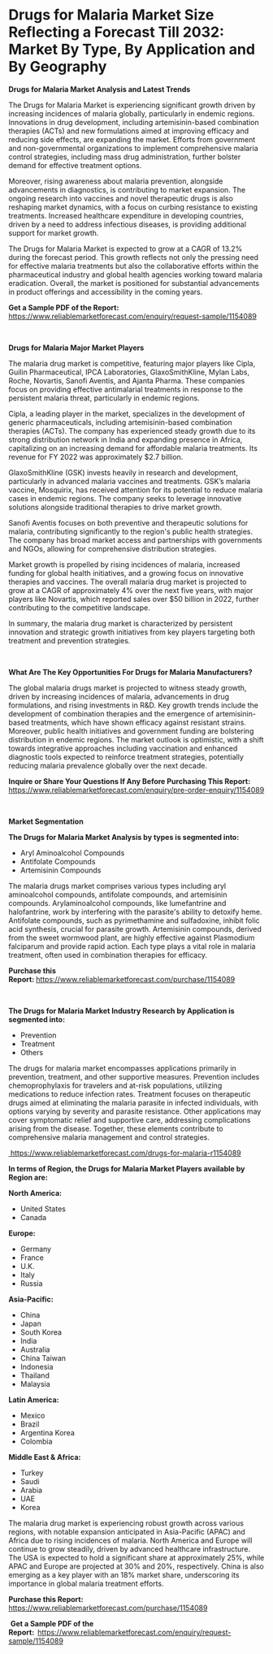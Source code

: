 <p><h1>Drugs for Malaria Market Size Reflecting a Forecast Till 2032: Market By Type, By Application and By Geography</h1></p><p><strong>Drugs for Malaria Market Analysis and Latest Trends</strong></p>
<p><p>The Drugs for Malaria Market is experiencing significant growth driven by increasing incidences of malaria globally, particularly in endemic regions. Innovations in drug development, including artemisinin-based combination therapies (ACTs) and new formulations aimed at improving efficacy and reducing side effects, are expanding the market. Efforts from government and non-governmental organizations to implement comprehensive malaria control strategies, including mass drug administration, further bolster demand for effective treatment options.</p><p>Moreover, rising awareness about malaria prevention, alongside advancements in diagnostics, is contributing to market expansion. The ongoing research into vaccines and novel therapeutic drugs is also reshaping market dynamics, with a focus on curbing resistance to existing treatments. Increased healthcare expenditure in developing countries, driven by a need to address infectious diseases, is providing additional support for market growth.</p><p>The Drugs for Malaria Market is expected to grow at a CAGR of 13.2% during the forecast period. This growth reflects not only the pressing need for effective malaria treatments but also the collaborative efforts within the pharmaceutical industry and global health agencies working toward malaria eradication. Overall, the market is positioned for substantial advancements in product offerings and accessibility in the coming years.</p></p>
<p><strong>Get a Sample PDF of the Report:&nbsp;</strong> <a href="https://www.reliablemarketforecast.com/enquiry/request-sample/1154089?utm_campaign=3137&utm_medium=2&utm_source=Github&utm_content=ia&utm_term=19042025&utm_id=drugs-for-malaria">https://www.reliablemarketforecast.com/enquiry/request-sample/1154089</a></p>
<p>&nbsp;</p>
<p><strong>Drugs for Malaria Major Market Players</strong></p>
<p><p>The malaria drug market is competitive, featuring major players like Cipla, Guilin Pharmaceutical, IPCA Laboratories, GlaxoSmithKline, Mylan Labs, Roche, Novartis, Sanofi Aventis, and Ajanta Pharma. These companies focus on providing effective antimalarial treatments in response to the persistent malaria threat, particularly in endemic regions.</p><p>Cipla, a leading player in the market, specializes in the development of generic pharmaceuticals, including artemisinin-based combination therapies (ACTs). The company has experienced steady growth due to its strong distribution network in India and expanding presence in Africa, capitalizing on an increasing demand for affordable malaria treatments. Its revenue for FY 2022 was approximately $2.7 billion.</p><p>GlaxoSmithKline (GSK) invests heavily in research and development, particularly in advanced malaria vaccines and treatments. GSK’s malaria vaccine, Mosquirix, has received attention for its potential to reduce malaria cases in endemic regions. The company seeks to leverage innovative solutions alongside traditional therapies to drive market growth.</p><p>Sanofi Aventis focuses on both preventive and therapeutic solutions for malaria, contributing significantly to the region's public health strategies. The company has broad market access and partnerships with governments and NGOs, allowing for comprehensive distribution strategies.</p><p>Market growth is propelled by rising incidences of malaria, increased funding for global health initiatives, and a growing focus on innovative therapies and vaccines. The overall malaria drug market is projected to grow at a CAGR of approximately 4% over the next five years, with major players like Novartis, which reported sales over $50 billion in 2022, further contributing to the competitive landscape. </p><p>In summary, the malaria drug market is characterized by persistent innovation and strategic growth initiatives from key players targeting both treatment and prevention strategies.</p></p>
<p>&nbsp;</p>
<p><strong>What Are The Key Opportunities For Drugs for Malaria Manufacturers?</strong></p>
<p><p>The global malaria drugs market is projected to witness steady growth, driven by increasing incidences of malaria, advancements in drug formulations, and rising investments in R&D. Key growth trends include the development of combination therapies and the emergence of artemisinin-based treatments, which have shown efficacy against resistant strains. Moreover, public health initiatives and government funding are bolstering distribution in endemic regions. The market outlook is optimistic, with a shift towards integrative approaches including vaccination and enhanced diagnostic tools expected to reinforce treatment strategies, potentially reducing malaria prevalence globally over the next decade.</p></p>
<p><strong>Inquire or Share Your Questions If Any Before Purchasing This Report:</strong> <a href="https://www.reliablemarketforecast.com/enquiry/pre-order-enquiry/1154089?utm_campaign=3137&utm_medium=2&utm_source=Github&utm_content=ia&utm_term=19042025&utm_id=drugs-for-malaria">https://www.reliablemarketforecast.com/enquiry/pre-order-enquiry/1154089</a></p>
<p>&nbsp;</p>
<p><strong>Market Segmentation</strong></p>
<p><strong>The Drugs for Malaria Market Analysis by types is segmented into:</strong></p>
<p><ul><li>Aryl Aminoalcohol Compounds</li><li>Antifolate Compounds</li><li>Artemisinin Compounds</li></ul></p>
<p><p>The malaria drugs market comprises various types including aryl aminoalcohol compounds, antifolate compounds, and artemisinin compounds. Arylaminoalcohol compounds, like lumefantrine and halofantrine, work by interfering with the parasite's ability to detoxify heme. Antifolate compounds, such as pyrimethamine and sulfadoxine, inhibit folic acid synthesis, crucial for parasite growth. Artemisinin compounds, derived from the sweet wormwood plant, are highly effective against Plasmodium falciparum and provide rapid action. Each type plays a vital role in malaria treatment, often used in combination therapies for efficacy.</p></p>
<p><strong>Purchase this Report:&nbsp;</strong><a href="https://www.reliablemarketforecast.com/purchase/1154089?utm_campaign=3137&utm_medium=2&utm_source=Github&utm_content=ia&utm_term=19042025&utm_id=drugs-for-malaria">https://www.reliablemarketforecast.com/purchase/1154089</a></p>
<p>&nbsp;</p>
<p><strong>The Drugs for Malaria Market Industry Research by Application is segmented into:</strong></p>
<p><ul><li>Prevention</li><li>Treatment</li><li>Others</li></ul></p>
<p><p>The drugs for malaria market encompasses applications primarily in prevention, treatment, and other supportive measures. Prevention includes chemoprophylaxis for travelers and at-risk populations, utilizing medications to reduce infection rates. Treatment focuses on therapeutic drugs aimed at eliminating the malaria parasite in infected individuals, with options varying by severity and parasite resistance. Other applications may cover symptomatic relief and supportive care, addressing complications arising from the disease. Together, these elements contribute to comprehensive malaria management and control strategies.</p></p>
<p><a href="https://www.reliablemarketforecast.com/drugs-for-malaria-r1154089?utm_campaign=3137&utm_medium=2&utm_source=Github&utm_content=ia&utm_term=19042025&utm_id=drugs-for-malaria">&nbsp;https://www.reliablemarketforecast.com/drugs-for-malaria-r1154089</a></p>
<p><strong>In terms of Region, the Drugs for Malaria Market Players available by Region are:</strong></p>
<p>
    <p> <strong> North America: </strong>
        <ul>
            <li>United States</li>
            <li>Canada</li>
        </ul>
        </p> 
    <p> <strong> Europe: </strong>
        <ul>
            <li>Germany</li>
            <li>France</li>
            <li>U.K.</li>
            <li>Italy</li>
            <li>Russia</li>
        </ul>
        </p> 
    <p> <strong> Asia-Pacific: </strong>
        <ul>
            <li>China</li>
            <li>Japan</li>
            <li>South Korea</li>
            <li>India</li>
            <li>Australia</li>
            <li>China Taiwan</li>
            <li>Indonesia</li>
            <li>Thailand</li>
            <li>Malaysia</li>
        </ul>
        </p> 
    <p> <strong> Latin America: </strong>
        <ul>
            <li>Mexico</li>
            <li>Brazil</li>
            <li>Argentina Korea</li>
            <li>Colombia</li>
        </ul>
        </p> 
    <p> <strong> Middle East & Africa: </strong>
        <ul>
            <li>Turkey</li>
            <li>Saudi</li>
            <li>Arabia</li>
            <li>UAE</li>
            <li>Korea</li>
        </ul>
    </p>
    </p>
<p><p>The malaria drug market is experiencing robust growth across various regions, with notable expansion anticipated in Asia-Pacific (APAC) and Africa due to rising incidences of malaria. North America and Europe will continue to grow steadily, driven by advanced healthcare infrastructure. The USA is expected to hold a significant share at approximately 25%, while APAC and Europe are projected at 30% and 20%, respectively. China is also emerging as a key player with an 18% market share, underscoring its importance in global malaria treatment efforts.</p></p>
<p><strong>Purchase this Report: </strong><a href="https://www.reliablemarketforecast.com/purchase/1154089?utm_campaign=3137&utm_medium=2&utm_source=Github&utm_content=ia&utm_term=19042025&utm_id=drugs-for-malaria">https://www.reliablemarketforecast.com/purchase/1154089</a></p>
<p>&nbsp;<strong>Get a Sample PDF of the Report:&nbsp;&nbsp;</strong><a href="https://www.reliablemarketforecast.com/enquiry/request-sample/1154089?utm_campaign=3137&utm_medium=2&utm_source=Github&utm_content=ia&utm_term=19042025&utm_id=drugs-for-malaria">https://www.reliablemarketforecast.com/enquiry/request-sample/1154089</a></p>
<p><strong></strong></p>
<p><p></p><p></p><p></p></p>